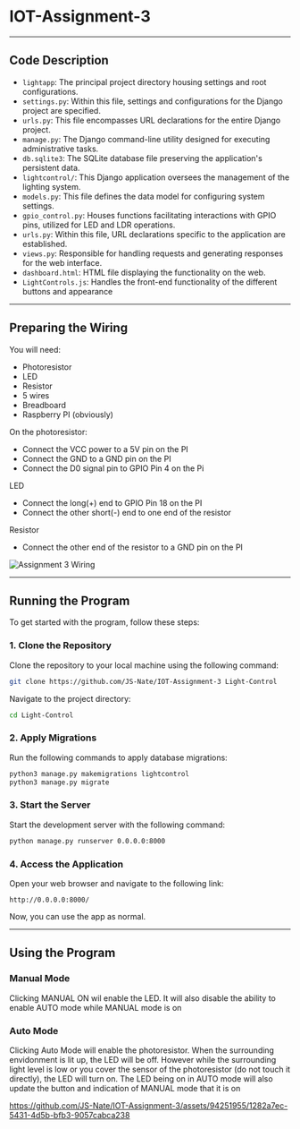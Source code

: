 # IOT-Assignment-3
---

## Code Description



- `lightapp`: The principal project directory housing settings and root configurations.
- `settings.py`: Within this file, settings and configurations for the Django project are specified.
- `urls.py`: This file encompasses URL declarations for the entire Django project.
- `manage.py`: The Django command-line utility designed for executing administrative tasks.
- `db.sqlite3`: The SQLite database file preserving the application's persistent data.
- `lightcontrol/`: This Django application oversees the management of the lighting system.
- `models.py`: This file defines the data model for configuring system settings.
- `gpio_control.py`: Houses functions facilitating interactions with GPIO pins, utilized for LED and LDR operations.
- `urls.py`: Within this file, URL declarations specific to the application are established.
- `views.py`: Responsible for handling requests and generating responses for the web interface.
- `dashboard.html`: HTML file displaying the functionality on the web.
- `LightControls.js`: Handles the front-end functionality of the different buttons and appearance

---

## Preparing the Wiring


You will need:
- Photoresistor
- LED
- Resistor
- 5 wires
- Breadboard
- Raspberry PI (obviously)


On the photoresistor:
- Connect the VCC power to a 5V pin on the PI
- Connect the GND to a GND pin on the PI
- Connect the D0 signal pin to GPIO Pin 4 on the Pi

LED
- Connect the long(+) end to GPIO Pin 18 on the PI
- Connect the other short(-) end to one end of the resistor

Resistor
- Connect the other end of the resistor to a GND pin on the PI


![Assignment 3 Wiring](https://github.com/JS-Nate/IOT-Assignment-3/assets/94251955/de78df86-af86-4f02-938a-f10a3b109a7e)



---

## Running the Program

To get started with the program, follow these steps:

### 1. Clone the Repository

Clone the repository to your local machine using the following command:

```bash
git clone https://github.com/JS-Nate/IOT-Assignment-3 Light-Control
```

Navigate to the project directory:

```bash
cd Light-Control
```

### 2. Apply Migrations

Run the following commands to apply database migrations:

```bash
python3 manage.py makemigrations lightcontrol
python3 manage.py migrate
```

### 3. Start the Server

Start the development server with the following command:

```bash
python manage.py runserver 0.0.0.0:8000
```

### 4. Access the Application

Open your web browser and navigate to the following link:

```
http://0.0.0.0:8000/
```

Now, you can use the app as normal.


---

## Using the Program


### Manual Mode

Clicking MANUAL ON wil enable the LED. It will also disable the ability to enable AUTO mode while MANUAL mode is on


### Auto Mode

Clicking Auto Mode will enable the photoresistor. When the surrounding envidonment is lit up, the LED will be off. However while the surrounding light level is low or you cover the sensor of the photoresistor (do not touch it directly), the LED will turn on.
The LED being on in AUTO mode will also update the button and indication of MANUAL mode that it is on



https://github.com/JS-Nate/IOT-Assignment-3/assets/94251955/1282a7ec-5431-4d5b-bfb3-9057cabca238


